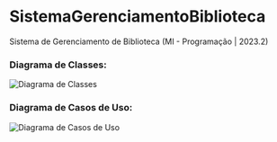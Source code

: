 # SistemaGerenciamentoBiblioteca

Sistema de Gerenciamento de Biblioteca (MI - Programação | 2023.2)

### Diagrama de Classes:
![Diagrama de Classes](https://github.com/thejoseviictor/SistemaGerenciamentoBiblioteca/blob/main/doc/DiagramaClasses.png)

### Diagrama de Casos de Uso:
![Diagrama de Casos de Uso](https://github.com/thejoseviictor/SistemaGerenciamentoBiblioteca/blob/main/doc/DiagramaCasosUso.png)


